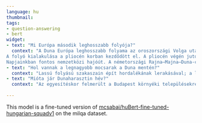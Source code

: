 ```yaml
---
language: hu
thumbnail: 
tags:
- question-answering
- bert
widget:
- text: "Mi Európa második leghosszabb folyója?"
  context: "A Duna Európa leghosszabb folyama az oroszországi Volga után. Németországban, a Fekete-erdőben ered két kis patak, a Breg és a Brigach összefolyásával Donaueschingennél, és innen délkeleti irányban 2850 kilométert tesz meg a Fekete-tengerig. Magyarország egész területe e folyam vízgyűjtőjén terül el, itteni főágának hossza 417 km, ezért az ország vízrajzának meghatározó alkotóeleme.
A folyó kialakulása a pliocén korban kezdődött el. A pliocén végén jutott el a Duna a Kisalföldig, ekkor a mai nyugat–kelet irány helyett észak–dél irányban folyt itt. Csak a pleisztocén korban alakult ki a kisalföldi szakasza. A folyó legfiatalabb része a Dobrudzsa nyugati oldalán található dél–észak irányú folyása, amely pusztán a pleisztocén kor végén jött létre.
Napjainkban fontos nemzetközi hajóút. A németországi Rajna–Majna–Duna-csatorna 1992-es megépítése óta részét képezi annak a 3500 km-es transzeurópai vízi útnak, amely az Északi-tenger melletti Rotterdamtól a Fekete-tenger melletti Sulináig ér. A Dunán szállított áruk össztömege 1987-ben elérte a 100 millió tonnát."
- text: "Hol vannak a legnagyobb mocsarak a Duna mentén?"
  context: "Lassú folyású szakaszain épít hordalékának lerakásával; a lerakott hordalékhalmot hordalékkúpnak nevezik. A Kisalföld és a Margit-sziget a Duna hordalékkúpja. illetve a Duna-delta (elsősorban a Kilia-ág) területén a turzások. A hordalék a felső szakaszon még igen nagy méreteket, lejjebb már csak porszemnyi nagyságot vehet fel. Ugyanis, amikor lelassul, akkor a folyó először a nagyobb, majd az egyre kisebb darabokat hagyja el (kövek, kavicsok, homok, finom por). Ha a vízszint hirtelen apadásnak indul, a Dunán jellemzően ideiglenes zátonyok alakulnak ki. Ha ismét megnő a vízmennyiség, akkor a folyó újra tovább tudja szállítani hordalékát, a zátonyok eltűnnek. Jellemzően zátonyos rész a Duna Rajka és Gönyű közötti szakasza, ahol a Bős–nagymarosi vízlépcső megépítésével a hasonló képződmények még nagyobb számban elszaporodtak. A Duna különleges képződményei az al-dunai sellők, amelyek a mederfenék kisebb-nagyobb kitüremkedéseit jelentik. Egyre kisebb számban, de még jellemzőek a Duna mentén a mocsarak, amelyek lerakott hordalékkúpokon alakultak ki. Ezekből a legnagyobbak Bajorországban, a Hanság és a Duna-delta területén találhatók."
- text: "Mióta jár Dunaharasztin hév?"
  context: "Az egyesítéskor felmerült a Budapest környéki településekre helyiérdekű vasút (HÉV) építése is, azonban ez csak 1882-ben vált véglegessé: a BKVT április 4-ei ülésén a Közvágóhíd–Soroksár HÉV-vonal létrehozásáról határozott. Még javában folyt a vonal építése, de a BKVT már előmunkálati engedélyt kapott a dunaharaszti meghosszabbításra is. Az 1880-as évek végére a főváros négy HÉV-vonallal büszkélkedhetett: először a Budapest-Szentlőrinci Helyi Érdekű Vasút Rt. (BLVV) üzemeletetésében álló, Ferencvárost és a Budapest-Szentlőrinci Tégla- és Terracottagyárat összekötő vonalat nyitották meg 1887. április 12-én (későbbi 50-es villamos), amit a BKVT Közvágóhíd–Soroksár vonala követett augusztus 7-én, majd ennek a Dunaharasztiig érő szakasza november 24-én. 1888. július 20-án üzembe helyezte a BKVT a Kerepesi út–Cinkota, majd augusztus 17-én a Filatorigát–Szentendre is. A HÉV-ágazat 1889. december 29-én függetlenedett el, kezelője a Budapesti Helyi Érdekű Vasutak Részvénytársaság (BHÉV) lett."
  
---
```



This model is a fine-tuned version of [mcsabai/huBert-fine-tuned-hungarian-squadv1](https://huggingface.co/mcsabai/huBert-fine-tuned-hungarian-squadv1) on the milqa dataset.

